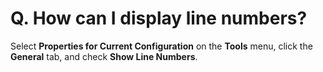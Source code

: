 # Q. How can I display line numbers?

Select **Properties for Current Configuration** on the **Tools** menu, click the **General** tab, and check **Show Line Numbers**.